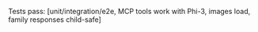 Tests pass: [unit/integration/e2e, MCP tools work with Phi-3, images load, family responses child-safe]
